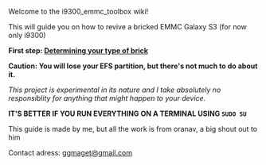 Welcome to the i9300_emmc_toolbox wiki!

This will guide you on how to revive a bricked EMMC Galaxy S3 (for now only i9300)

**First step: [Determining your type of brick ](https://github.com/theandroid02/i9300_emmc_toolbox/wiki/Determining-your-type-of-brick)**

**Caution: You will lose your EFS partition, but there's not much to do about it.**

_This project is experimental in its nature and I take absolutely no responsiblity for anything that might happen to your device._

**IT'S BETTER IF YOU RUN EVERYTHING ON A TERMINAL USING `SUDO SU`**

This guide is made by me, but all the work is from oranav, a big shout out to him

Contact adress: ggmaget@gmail.com
